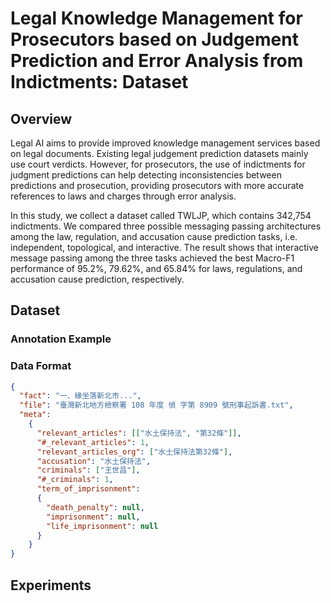 # Legal Knowledge Management for Prosecutors based on Judgement Prediction and Error Analysis from Indictments: Dataset

## Overview
Legal AI aims to provide improved knowledge management services based on legal documents. Existing legal judgement prediction datasets mainly use court verdicts. However, for prosecutors, the use of indictments for judgment predictions can help detecting inconsistencies between predictions and prosecution, providing prosecutors with more accurate references to laws and charges through error analysis.

In this study, we collect a dataset called TWLJP, which contains 342,754 indictments. We compared three possible messaging passing architectures among the law, regulation, and accusation cause prediction tasks, i.e. independent, topological, and interactive. The result shows that interactive message passing among the three tasks achieved the best Macro-F1 performance of 95.2\%, 79.62\%, and 65.84\% for laws, regulations, and accusation cause prediction, respectively.

## Dataset

### Annotation Example

### Data Format

``` json
{
  "fact": "一、緣坐落新北市...",
  "file": "臺灣新北地方檢察署 108 年度 偵 字第 8909 號刑事起訴書.txt",
  "meta":
    {
      "relevant_articles": [["水土保持法", "第32條"]],
      "#_relevant_articles": 1,
      "relevant_articles_org": ["水土保持法第32條"],
      "accusation": "水土保持法",
      "criminals": ["王世昌"],
      "#_criminals": 1,
      "term_of_imprisonment":
      {
        "death_penalty": null,
        "imprisonment": null,
        "life_imprisonment": null
      }
    }
}
```
## Experiments
